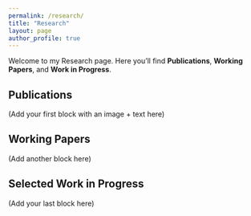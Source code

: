 ```yaml
---
permalink: /research/
title: "Research"
layout: page
author_profile: true
---
```


Welcome to my Research page. Here you’ll find **Publications**, **Working Papers**, and **Work in Progress**.

## Publications
(Add your first block with an image + text here)

## Working Papers
(Add another block here)

## Selected Work in Progress
(Add your last block here)
